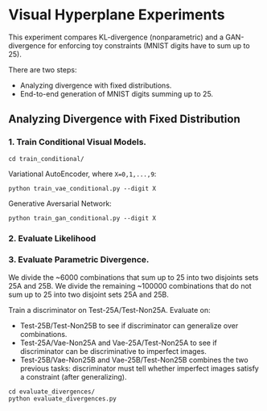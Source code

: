 # Visual Hyperplane Experiments

This experiment compares KL-divergence (nonparametric) 
and a GAN-divergence for enforcing toy constraints 
(MNIST digits have to sum up to 25).

There are two steps:
- Analyzing divergence with fixed distributions.
- End-to-end generation of MNIST digits summing up to 25.

## Analyzing Divergence with Fixed Distribution

### 1. Train Conditional Visual Models.

```cd train_conditional/```

Variational AutoEncoder, where `X=0,1,...,9`:

```python train_vae_conditional.py --digit X```

Generative Aversarial Network:

```python train_gan_conditional.py --digit X```


### 2. Evaluate Likelihood



### 3. Evaluate Parametric Divergence.

We divide the ~6000 combinations that sum up to 25 into two disjoints sets 25A and 25B.
We divide the remaining ~100000 combinations that do not sum up to 25 into two disjoint sets 25A and 25B.

Train a discriminator on Test-25A/Test-Non25A.
Evaluate on:
- Test-25B/Test-Non25B to see if discriminator can generalize over combinations.
- Test-25A/Vae-Non25A and Vae-25A/Test-Non25A  to see if discriminator can be discriminative to imperfect images.
- Test-25B/Vae-Non25B and Vae-25B/Test-Non25B combines the two previous tasks: discriminator must tell whether imperfect images satisfy a constraint (after generalizing).

```
cd evaluate_divergences/
python evaluate_divergences.py
```
